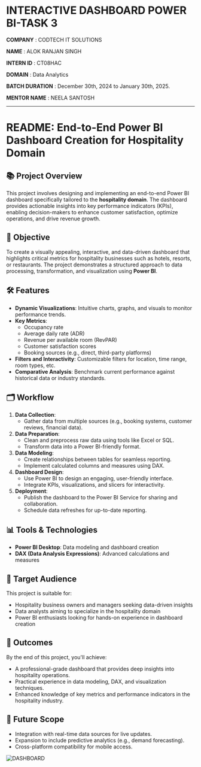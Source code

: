 # INTERACTIVE DASHBOARD POWER BI-TASK 3

**COMPANY** : CODTECH IT SOLUTIONS

**NAME** :  ALOK RANJAN SINGH

**INTERN ID** : CT08HAC

**DOMAIN** : Data Analytics

**BATCH DURATION** : December 30th, 2024 to January 30th, 2025.

**MENTOR NAME** : NEELA SANTOSH

---

# README: End-to-End Power BI Dashboard Creation for Hospitality Domain  

## 📚 Project Overview  
This project involves designing and implementing an end-to-end Power BI dashboard specifically tailored to the **hospitality domain**. The dashboard provides actionable insights into key performance indicators (KPIs), enabling decision-makers to enhance customer satisfaction, optimize operations, and drive revenue growth.  

## 🎯 Objective  
To create a visually appealing, interactive, and data-driven dashboard that highlights critical metrics for hospitality businesses such as hotels, resorts, or restaurants. The project demonstrates a structured approach to data processing, transformation, and visualization using **Power BI**.  

## 🛠️ Features  
- **Dynamic Visualizations**: Intuitive charts, graphs, and visuals to monitor performance trends.  
- **Key Metrics**:  
  - Occupancy rate  
  - Average daily rate (ADR)  
  - Revenue per available room (RevPAR)  
  - Customer satisfaction scores  
  - Booking sources (e.g., direct, third-party platforms)  
- **Filters and Interactivity**: Customizable filters for location, time range, room types, etc.  
- **Comparative Analysis**: Benchmark current performance against historical data or industry standards.  

## 🗂️ Workflow  
1. **Data Collection**:  
   - Gather data from multiple sources (e.g., booking systems, customer reviews, financial data).  
2. **Data Preparation**:  
   - Clean and preprocess raw data using tools like Excel or SQL.  
   - Transform data into a Power BI-friendly format.  
3. **Data Modeling**:  
   - Create relationships between tables for seamless reporting.  
   - Implement calculated columns and measures using DAX.  
4. **Dashboard Design**:  
   - Use Power BI to design an engaging, user-friendly interface.  
   - Integrate KPIs, visualizations, and slicers for interactivity.  
5. **Deployment**:  
   - Publish the dashboard to the Power BI Service for sharing and collaboration.  
   - Schedule data refreshes for up-to-date reporting.  

## 📊 Tools & Technologies  
- **Power BI Desktop**: Data modeling and dashboard creation  
- **DAX (Data Analysis Expressions)**: Advanced calculations and measures  

## 👥 Target Audience  
This project is suitable for:  
- Hospitality business owners and managers seeking data-driven insights  
- Data analysts aiming to specialize in the hospitality domain  
- Power BI enthusiasts looking for hands-on experience in dashboard creation  

## 🚀 Outcomes  
By the end of this project, you'll achieve:  
- A professional-grade dashboard that provides deep insights into hospitality operations.  
- Practical experience in data modeling, DAX, and visualization techniques.  
- Enhanced knowledge of key metrics and performance indicators in the hospitality industry.  

## 📖 Future Scope  
- Integration with real-time data sources for live updates.  
- Expansion to include predictive analytics (e.g., demand forecasting).  
- Cross-platform compatibility for mobile access.  

![DASHBOARD](https://drive.google.com/file/d/1pv5SPf7MzgUW3lDRUdmetT_GPpPOqKiF/view?usp=sharing)
